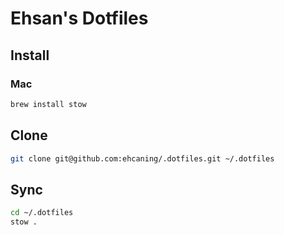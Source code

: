 # Ehsan's Dotfiles

## Install

### Mac

```bash
brew install stow
```

## Clone

```bash
git clone git@github.com:ehcaning/.dotfiles.git ~/.dotfiles
```

## Sync

```bash
cd ~/.dotfiles
stow .
```
